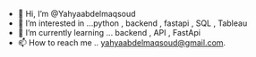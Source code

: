 - 👋 Hi, I’m @Yahyaabdelmaqsoud
- 👀 I’m interested in ...python , backend , fastapi , SQL , Tableau 
- 🌱 I’m currently learning ... backend , API , FastApi
- 📫 How to reach me .. yahyaabdelmaqsoud@gmail.com.

<!---
Yahyaabdelmaqsoud/Yahyaabdelmaqsoud is a ✨ special ✨ repository because its `README.md` (this file) appears on your GitHub profile.
You can click the Preview link to take a look at your changes.
--->
